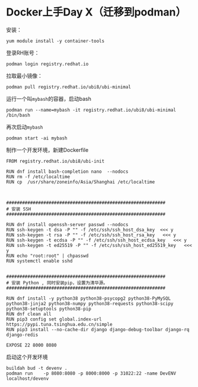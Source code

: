 [comment]: # (Copyright 2022 github.com/liantian-cn)

[comment]: # (Released under Attribution-NonCommercial-ShareAlike 4.0 International)

[comment]: # (email liantian.me+code@gmail.com)

# Docker上手Day X（迁移到podman）


安装：

    yum module install -y container-tools

登录RH账号：

    podman login registry.redhat.io

拉取最小镜像：

    podman pull registry.redhat.io/ubi8/ubi-minimal

运行一个叫`mybash`的容器，启动bash

    podman run --name=mybash -it registry.redhat.io/ubi8/ubi-minimal /bin/bash

再次启动`mybash`

    podman start -ai mybash

制作一个开发环境，新建Dockerfile

    FROM registry.redhat.io/ubi8/ubi-init

    RUN dnf install bash-completion nano  --nodocs
    RUN rm -f /etc/localtime
    RUN cp  /usr/share/zoneinfo/Asia/Shanghai /etc/localtime



    ############################################################
    # 安装 SSH
    ############################################################

    RUN dnf install openssh-server passwd --nodocs
    RUN ssh-keygen -t dsa -P "" -f /etc/ssh/ssh_host_dsa_key  <<< y
    RUN ssh-keygen -t rsa -P "" -f /etc/ssh/ssh_host_rsa_key   <<< y
    RUN ssh-keygen -t ecdsa -P "" -f /etc/ssh/ssh_host_ecdsa_key   <<< y
    RUN ssh-keygen -t ed25519 -P "" -f /etc/ssh/ssh_host_ed25519_key   <<< y
    RUN echo "root:root" | chpasswd
    RUN systemctl enable sshd


    ############################################################
    # 安装 Python , 同时安装pip，设置为清华源。
    ############################################################

    RUN dnf install -y python38 python38-psycopg2 python38-PyMySQL python38-jinja2 python38-numpy python38-requests python38-scipy python38-setuptools python38-pip
    RUN dnf clean all
    RUN pip3 config set global.index-url https://pypi.tuna.tsinghua.edu.cn/simple
    RUN pip3 install --no-cache-dir django django-debug-toolbar django-rq django-redis 

    EXPOSE 22 8000 8080 

启动这个开发环境

    buildah bud -t devenv .
    podman run    -p 8080:8080 -p 8000:8000 -p 31022:22 -name DevENV localhost/devenv
